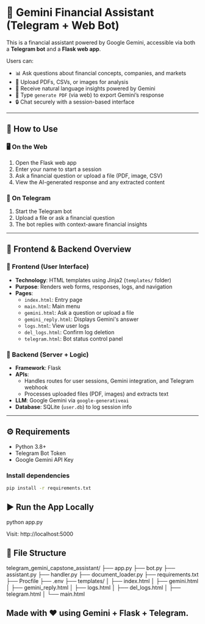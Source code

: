 # 💼 Gemini Financial Assistant (Telegram + Web Bot)

This is a financial assistant powered by Google Gemini, accessible via both a **Telegram bot** and a **Flask web app**.

Users can:
- 📊 Ask questions about financial concepts, companies, and markets
- 📎 Upload PDFs, CSVs, or images for analysis
- 💬 Receive natural language insights powered by Gemini
- 🧾 Type `generate PDF` (via web) to export Gemini’s response
- 🔒 Chat securely with a session-based interface

---

## 🚀 How to Use

### 🖥️ On the Web
1. Open the Flask web app
2. Enter your name to start a session
3. Ask a financial question or upload a file (PDF, image, CSV)
4. View the AI-generated response and any extracted content

### 💬 On Telegram
1. Start the Telegram bot
2. Upload a file or ask a financial question
3. The bot replies with context-aware financial insights

---

## 🧱 Frontend & Backend Overview

### 🎨 Frontend (User Interface)
- **Technology**: HTML templates using Jinja2 (`templates/` folder)
- **Purpose**: Renders web forms, responses, logs, and navigation
- **Pages**:
  - `index.html`: Entry page
  - `main.html`: Main menu
  - `gemini.html`: Ask a question or upload a file
  - `gemini_reply.html`: Displays Gemini's answer
  - `logs.html`: View user logs
  - `del_logs.html`: Confirm log deletion
  - `telegram.html`: Bot status control panel

### 🧠 Backend (Server + Logic)
- **Framework**: Flask
- **APIs**:
  - Handles routes for user sessions, Gemini integration, and Telegram webhook
  - Processes uploaded files (PDF, images) and extracts text
- **LLM**: Google Gemini via `google-generativeai`
- **Database**: SQLite (`user.db`) to log session info

---

## ⚙️ Requirements

- Python 3.8+
- Telegram Bot Token
- Google Gemini API Key

### Install dependencies

```bash
pip install -r requirements.txt

```
## ▶️ Run the App Locally

python app.py

Visit: http://localhost:5000

## 📁 File Structure

telegram_gemini_capstone_assistant/
├── app.py
├── bot.py
├── assistant.py
├── handler.py
├── document_loader.py
├── requirements.txt
├── Procfile
├── .env
├── templates/
│   ├── index.html
│   ├── gemini.html
│   ├── gemini_reply.html
│   ├── logs.html
│   ├── del_logs.html
│   ├── telegram.html
│   └── main.html


## Made with ❤️ using Gemini + Flask + Telegram.



